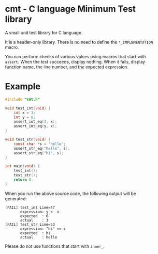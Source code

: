 # cmt - C language Minimum Test library
A small unit test library for C language.

It is a header-only library. There is no need to define the `*_IMPLEMENTATION` macro.

You can perform checks of various values using macros that start with `assert`. When the test succeeds, display nothing. When it fails, display function name, the line number, and the expected expression.

# Example
```c
#include "cmt.h"

void test_int(void) {
	int x = 3;
	int y = 6;
	assert_int_eq(3, x);
	assert_int_eq(y, x);
}

void test_str(void) {
	const char *s = "hello";
	assert_str_eq("hello", s);
	assert_str_eq("hi", s);
}

int main(void) {
	test_int();
	test_str();
	return 0;
}

```

When you run the above source code, the following output will be generated:

```
[FAIL] test_int Line=47
       expression: y <  x
       expected  : 6
       actual    : 3
[FAIL] test_str Line=53
       expression: "hi" == s
       expected  : hi
       actual    : hello
```

Please do not use functions that start with `inner_`.
